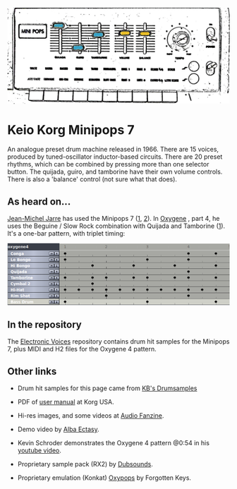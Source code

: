 ![minipops 7](minipops7.png)

# Keio Korg Minipops 7

An analogue preset drum machine released in 1966. There are 15 voices, produced by tuned-oscillator inductor-based circuits. There are 20 preset rhythms, which can be combined by pressing more than one selector button. The quijada, guiro, and tamborine have their own volume controls. There is also a 'balance' control (not sure what that does).

## As heard on...

[Jean-Michel Jarre](https://en.wikipedia.org/wiki/Jean-Michel_Jarre)
has used the Minipops 7 ([1][1], [2][2]). In [Oxygene](https://en.wikipedia.org/wiki/Oxyg%C3%A8ne)
, part 4, he uses the Beguine / Slow Rock combination with Quijada and Tamborine ([1][1]). It's a one-bar pattern, with triplet timing:

![oxygene 4](minipops7/oxygene4/oxygene4pattern.png)

## In the repository

The [Electronic Voices](https://github.com/ajwills72/electronic-voices) repository contains drum hit samples for the Minipops 7, plus MIDI and H2 files for the Oxygene 4 pattern.

## Other links

- Drum hit samples for this page came from [KB's Drumsamples](https://samples.kb6.de/downloads.php)

- PDF of [user manual](https://www.korg.com/us/support/download/manual/1/402/4020/) at Korg USA.

- Hi-res images, and some videos at [Audio Fanzine](https://en.audiofanzine.com/drum-machine/korg/mini-pops-7/).

- Demo video by [Alba Ectasy](https://discchord.com/blog/2016/9/29/korg-keio-minipops-7.html).

- Kevin Schroder demonstrates the Oxygene 4 pattern @0:54 in his [youtube video](https://www.youtube.com/watch?v=i11OZGCMoCo).

- Proprietary sample pack (RX2) by [Dubsounds](http://www.dubsounds.com/mp7.htm).

- Proprietary emulation (Konkat) [Oxypops](https://www.kontakthub.com/product/oxypops-kontakt-drum-machine/) by Forgotten Keys.


[1]: https://reedgors.home.xs4all.nl/64/spul_e.htm
[2]: http://aerozonejmj.fr/korg-mini-pops-7/#more-9282
